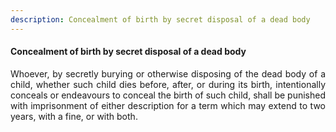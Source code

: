 ```yaml
---
description: Concealment of birth by secret disposal of a dead body
---
```


#### Concealment of birth by secret disposal of a dead body
<div style="text-align: justify">

Whoever, by secretly burying or otherwise disposing of the dead body of a child, whether such child dies before, after, or during its birth, intentionally conceals or endeavours to conceal the birth of such child, shall be punished with imprisonment of either description for a term which may extend to two years, with a fine, or with both.

</div>
